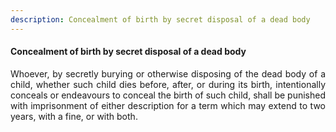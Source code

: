 ```yaml
---
description: Concealment of birth by secret disposal of a dead body
---
```


#### Concealment of birth by secret disposal of a dead body
<div style="text-align: justify">

Whoever, by secretly burying or otherwise disposing of the dead body of a child, whether such child dies before, after, or during its birth, intentionally conceals or endeavours to conceal the birth of such child, shall be punished with imprisonment of either description for a term which may extend to two years, with a fine, or with both.

</div>
